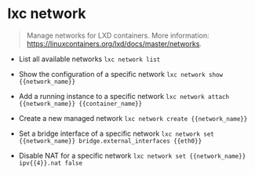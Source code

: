 # lxc network
> Manage networks for LXD containers.
> More information: <https://linuxcontainers.org/lxd/docs/master/networks>.

- List all available networks
`lxc network list`

- Show the configuration of a specific network
`lxc network show {{network_name}}`

- Add a running instance to a specific network
`lxc network attach {{network_name}} {{container_name}}`

- Create a new managed network
`lxc network create {{network_name}}`

- Set a bridge interface of a specific network
`lxc network set {{network_name}} bridge.external_interfaces {{eth0}}`

- Disable NAT for a specific network
`lxc network set {{network_name}} ipv{{4}}.nat false`
